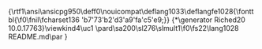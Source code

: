 {\rtf1\ansi\ansicpg950\deff0\nouicompat\deflang1033\deflangfe1028{\fonttbl{\f0\fnil\fcharset136 \'b7\'73\'b2\'d3\'a9\'fa\'c5\'e9;}}
{\*\generator Riched20 10.0.17763}\viewkind4\uc1 
\pard\sa200\sl276\slmult1\f0\fs22\lang1028 README.md\par
}
 